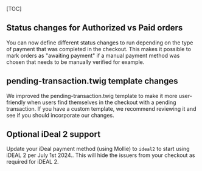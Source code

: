 [TOC]

## Status changes for Authorized vs Paid orders

You can now define different status changes to run depending on the type of payment that was completed in the checkout. This makes it possible to mark orders as "awaiting payment" if a manual payment method was chosen that needs to be manually verified for example.

## pending-transaction.twig template changes

We improved the pending-transaction.twig template to make it more user-friendly when users find themselves in the checkout with a pending transaction. If you have a custom template, we recommend reviewing it and see if you should incorporate our changes.

## Optional iDeal 2 support

Update your iDeal payment method (using Mollie) to `ideal2` to start using iDEAL 2 per July 1st 2024.. This will hide the issuers from your checkout as required for iDEAL 2.
